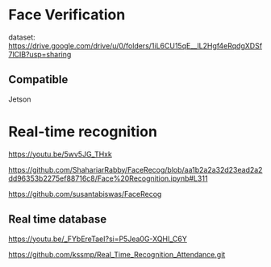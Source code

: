 # Face Verification
dataset: https://drive.google.com/drive/u/0/folders/1iL6CU15qE__lL2Hgf4eRqdgXDSf7lCIB?usp=sharing

## Compatible
Jetson

# Real-time recognition
https://youtu.be/5wv5JG_THxk

https://github.com/ShahariarRabby/FaceRecog/blob/aa1b2a2a32d23ead2a2dd96353b2275ef88716c8/Face%20Recognition.ipynb#L311


https://github.com/susantabiswas/FaceRecog

## Real time database

https://youtu.be/_FYbEreTaeI?si=P5Jea0G-XQHI_C6Y

https://github.com/kssmp/Real_Time_Recognition_Attendance.git
